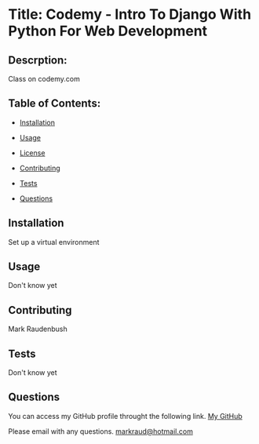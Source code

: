 # Title: Codemy - Intro To Django With Python For Web Development

<!-- [![License: GPL v3](https://img.shields.io/badge/License-GPLv3-blue.svg)](https://www.gnu.org/licenses/gpl-3.0) -->

  ## Descrption: 
  Class on codemy.com

  ## Table of Contents:

  * [Installation](#installation)

  * [Usage](#usage)

  * [License](#license)

  * [Contributing](#contributing)

  * [Tests](#tests)

  * [Questions](#questions)

  ## Installation 
  Set up a virtual environment

  ## Usage 
  Don't know yet

  <!-- ## License 
  This application is covered by the GNU GPLv3 license.   Click the link for more information. 

  [https://www.gnu.org/licenses/gpl-3.0](https://www.gnu.org/licenses/gpl-3.0) -->


  ## Contributing 
  Mark Raudenbush

  ## Tests
  Don't know yet

  ## Questions 
  You can access my GitHub profile throught the following link.
  [My GitHub](https://github.com/markraud)

  Please email with any questions.
  [markraud@hotmail.com](mailto:markraud@hotmail.com)


